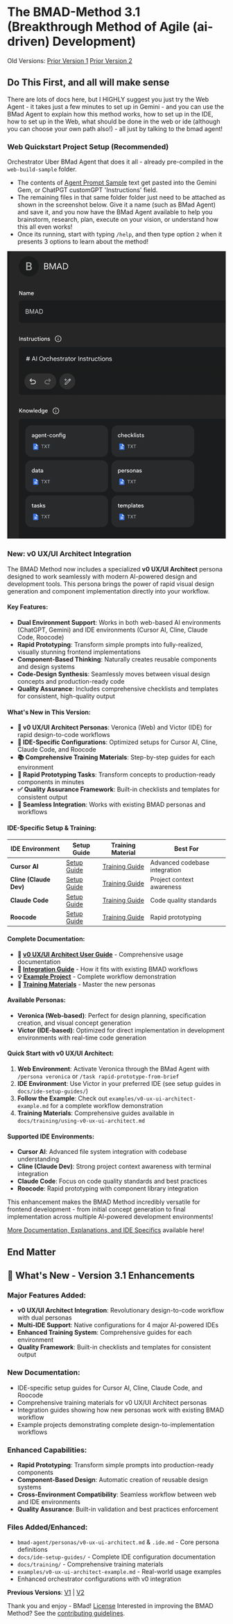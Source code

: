 # The BMAD-Method 3.1 (Breakthrough Method of Agile (ai-driven) Development)

Old Versions:
[Prior Version 1](https://github.com/bmadcode/BMAD-METHOD/tree/V1)
[Prior Version 2](https://github.com/bmadcode/BMAD-METHOD/tree/V2)

## Do This First, and all will make sense

There are lots of docs here, but I HIGHLY suggest you just try the Web Agent - it takes just a few minutes to set up in Gemini - and you can use the BMad Agent to explain how this method works, how to set up in the IDE, how to set up in the Web, what should be done in the web or ide (although you can choose your own path also!) - all just by talking to the bmad agent!

### Web Quickstart Project Setup (Recommended)

Orchestrator Uber BMad Agent that does it all - already pre-compiled in the `web-build-sample` folder.

- The contents of [Agent Prompt Sample](web-build-sample/agent-prompt.txt) text get pasted into the Gemini Gem, or ChatPGT customGPT 'Instructions' field.
- The remaining files in that same folder folder just need to be attached as shown in the screenshot below. Give it a name (such as BMad Agent) and save it, and you now have the BMad Agent available to help you brainstorm, research, plan, execute on your vision, or understand how this all even works!
- Once its running, start with typing `/help`, and then type option `2` when it presents 3 options to learn about the method!

![image info](docs/images/gem-setup.png)

### New: v0 UX/UI Architect Integration

The BMAD Method now includes a specialized **v0 UX/UI Architect** persona designed to work seamlessly with modern AI-powered design and development tools. This persona brings the power of rapid visual design generation and component implementation directly into your workflow.

#### Key Features:
- **Dual Environment Support**: Works in both web-based AI environments (ChatGPT, Gemini) and IDE environments (Cursor AI, Cline, Claude Code, Roocode)
- **Rapid Prototyping**: Transform simple prompts into fully-realized, visually stunning frontend implementations
- **Component-Based Thinking**: Naturally creates reusable components and design systems
- **Code-Design Synthesis**: Seamlessly moves between visual design concepts and production-ready code
- **Quality Assurance**: Includes comprehensive checklists and templates for consistent, high-quality output

#### What's New in This Version:
- **🎨 v0 UX/UI Architect Personas**: Veronica (Web) and Victor (IDE) for rapid design-to-code workflows
- **🔧 IDE-Specific Configurations**: Optimized setups for Cursor AI, Cline, Claude Code, and Roocode
- **📚 Comprehensive Training Materials**: Step-by-step guides for each environment
- **🚀 Rapid Prototyping Tasks**: Transform concepts to production-ready components in minutes
- **✅ Quality Assurance Framework**: Built-in checklists and templates for consistent output
- **🔄 Seamless Integration**: Works with existing BMAD personas and workflows

#### IDE-Specific Setup & Training:
| IDE Environment | Setup Guide | Training Material | Best For |
|----------------|-------------|-------------------|----------|
| **Cursor AI** | [Setup Guide](docs/ide-setup-guides/cursor-ai-setup.md) | [Training Guide](docs/training/ide-specific-guides/cursor-ai-guide.md) | Advanced codebase integration |
| **Cline (Claude Dev)** | [Setup Guide](docs/ide-setup-guides/cline-setup.md) | [Training Guide](docs/training/ide-specific-guides/cline-guide.md) | Project context awareness |
| **Claude Code** | [Setup Guide](docs/ide-setup-guides/claude-code-setup.md) | [Training Guide](docs/training/ide-specific-guides/claude-code-guide.md) | Code quality standards |
| **Roocode** | [Setup Guide](docs/ide-setup-guides/roocode-setup.md) | [Training Guide](docs/training/ide-specific-guides/roocode-guide.md) | Rapid prototyping |

#### Complete Documentation:
- **📖 [v0 UX/UI Architect User Guide](docs/v0-ux-ui-architect-user-guide.md)** - Comprehensive usage documentation
- **🔗 [Integration Guide](docs/integration-guide/v0-ux-ui-architect-integration.md)** - How it fits with existing BMAD workflows
- **💡 [Example Project](examples/v0-ux-ui-architect-example.md)** - Complete workflow demonstration
- **🎯 [Training Materials](docs/training/using-v0-ux-ui-architect.md)** - Master the new personas

#### Available Personas:
- **Veronica (Web-based)**: Perfect for design planning, specification creation, and visual concept generation
- **Victor (IDE-based)**: Optimized for direct implementation in development environments with real-time code generation

#### Quick Start with v0 UX/UI Architect:

1. **Web Environment**: Activate Veronica through the BMad Agent with `/persona veronica` or `/task rapid-prototype-from-brief`
2. **IDE Environment**: Use Victor in your preferred IDE (see setup guides in `docs/ide-setup-guides/`)
3. **Follow the Example**: Check out `examples/v0-ux-ui-architect-example.md` for a complete workflow demonstration
4. **Training Materials**: Comprehensive guides available in `docs/training/using-v0-ux-ui-architect.md`

#### Supported IDE Environments:
- **Cursor AI**: Advanced file system integration with codebase understanding
- **Cline (Claude Dev)**: Strong project context awareness with terminal integration
- **Claude Code**: Focus on code quality standards and best practices
- **Roocode**: Rapid prototyping with component library integration

This enhancement makes the BMAD Method incredibly versatile for frontend development - from initial concept generation to final implementation across multiple AI-powered development environments!

[More Documentation, Explanations, and IDE Specifics](docs/readme.md) available here!

## End Matter

## 🚀 What's New - Version 3.1 Enhancements

### Major Features Added:
- **v0 UX/UI Architect Integration**: Revolutionary design-to-code workflow with dual personas
- **Multi-IDE Support**: Native configurations for 4 major AI-powered IDEs
- **Enhanced Training System**: Comprehensive guides for each environment
- **Quality Framework**: Built-in checklists and templates for consistent output

### New Documentation:
- IDE-specific setup guides for Cursor AI, Cline, Claude Code, and Roocode
- Comprehensive training materials for v0 UX/UI Architect personas
- Integration guides showing how new personas work with existing BMAD workflow
- Example projects demonstrating complete design-to-implementation workflows

### Enhanced Capabilities:
- **Rapid Prototyping**: Transform simple prompts into production-ready components
- **Component-Based Design**: Automatic creation of reusable design systems
- **Cross-Environment Compatibility**: Seamless workflow between web and IDE environments
- **Quality Assurance**: Built-in validation and best practices enforcement

### Files Added/Enhanced:
- `bmad-agent/personas/v0-ux-ui-architect.md` & `.ide.md` - Core persona definitions
- `docs/ide-setup-guides/` - Complete IDE configuration documentation
- `docs/training/` - Comprehensive training materials
- `examples/v0-ux-ui-architect-example.md` - Real-world usage examples
- Enhanced orchestrator configurations with v0 integration

**Previous Versions**: [V1](https://github.com/bmadcode/BMAD-METHOD/tree/V1) | [V2](https://github.com/bmadcode/BMAD-METHOD/tree/V2)

Thank you and enjoy - BMad!
[License](docs/LICENSE)
Interested in improving the BMAD Method? See the [contributing guidelines](docs/CONTRIBUTING.md).
